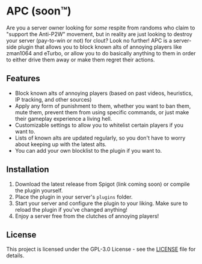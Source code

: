 # APC (soon™️)
Are you a server owner looking for *some* respite from randoms who claim to "support the Anti-P2W" movement, but in reality
are just looking to destroy your server (pay-to-win or not) for clout? Look no further! APC is a server-side plugin that allows you to block
known alts of annoying players like zman1064 and eTurbo, or allow you to do basically anything to them in order to either
drive them away or make them regret their actions.

## Features
- Block known alts of annoying players (based on past videos, heuristics, IP tracking, and other sources)
- Apply any form of punishment to them, whether you want to ban them, mute them, prevent them from using specific commands,
  or just make their gameplay experience a living hell.
- Customizable settings to allow you to whitelist certain players if you want to.
- Lists of known alts are updated regularly, so you don't have to worry about keeping up with the latest alts.
- You can add your own blocklist to the plugin if you want to.

## Installation
1. Download the latest release from Spigot (link coming soon) or compile the plugin yourself.
2. Place the plugin in your server's `plugins` folder.
3. Start your server and configure the plugin to your liking. Make sure to reload the plugin if you've changed anything!
4. Enjoy a server free from the clutches of annoying players!

## License
This project is licensed under the GPL-3.0 License - see the [LICENSE](LICENSE) file for details.